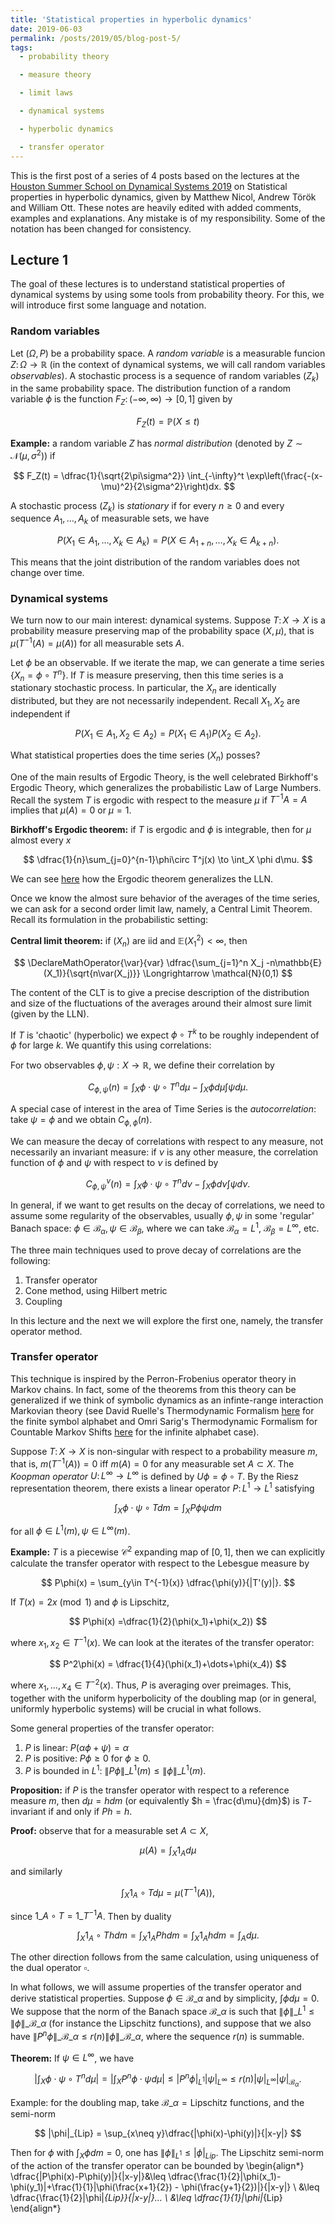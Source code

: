 ```yaml
---
title: 'Statistical properties in hyperbolic dynamics'
date: 2019-06-03
permalink: /posts/2019/05/blog-post-5/
tags:
  - probability theory

  - measure theory

  - limit laws

  - dynamical systems

  - hyperbolic dynamics

  - transfer operator
---
```


This is the first post of a series of 4 posts based on the lectures at the [Houston Summer School on Dynamical Systems 2019](https://www.math.uh.edu/dynamics/school/school2019/) on Statistical properties in hyperbolic dynamics, given by Matthew Nicol, Andrew Török and William Ott. These notes are heavily edited with added comments, examples and explanations. Any mistake is of my responsibility. Some of the notation has been changed for consistency.

## Lecture 1

The goal of these lectures is to understand statistical properties of dynamical systems by using some tools from probability theory. For this, we will introduce first some language and notation.

### Random variables

Let $(\Omega,P)$ be a probability space. A *random variable* is a measurable funcion $Z\colon\Omega\to\mathbb{R}$ (in the context of dynamical systems, we will call random variables *observables*). A stochastic process is a sequence of random variables $(Z_k)$ in the same probability space. The distribution function of a random variable $\phi$ is the function $F_Z\colon(-\infty,\infty)\to[0,1]$ given by

$$
F_Z(t) = \mathbb{P}(X\leq t)
$$

**Example:** a random variable $Z$ has *normal distribution* (denoted by $Z\sim \mathcal{N}(\mu,\sigma^2)$) if

$$
F_Z(t) = \dfrac{1}{\sqrt{2\pi\sigma^2}} \int_{-\infty}^t \exp\left(\frac{-(x-\mu)^2}{2\sigma^2}\right)dx.
$$

A stochastic process $(Z_k)$ is *stationary* if for every $n\geq 0$ and every sequence $A_1,\dots,A_k$ of measurable sets, we have

$$
P(X_1\in A_1,\dots,X_k\in A_k) = P(X\in A_{1+n},\dots,X_k\in A_{k+n}).
$$

This means that the joint distribution of the random variables does not change over time.

### Dynamical systems

We turn now to our main interest: dynamical systems. Suppose $T\colon X\to X$ is a probability measure preserving map of the probability space $(X,\mu)$, that is $\mu(T^{-1}(A)=\mu(A))$ for all measurable sets $A$.

Let $\phi$ be an observable. If we iterate the map, we can generate a time series $\{X_n=  \phi\circ T^n\}$. If $T$ is measure preserving, then this time series is a stationary stochastic process. In particular, the $X_n$ are identically distributed, but they are not necessarily independent. Recall $X_1,X_2$ are independent if

$$
P(X_1\in A_1 , X_2\in A_2) = P(X_1\in A_1)P(X_2\in A_2).
$$

What statistical properties does the time series $(X_n)$ posses?

One of the main results of Ergodic Theory, is the well celebrated Birkhoff's Ergodic Theory, which generalizes the probabilistic Law of Large Numbers. Recall the system $T$ is ergodic with respect to the measure $\mu$ if $T^{-1}A = A$ implies that $\mu(A) = 0$ or $\mu = 1$.

**Birkhoff's Ergodic theorem:** if $T$ is ergodic and $\phi$ is integrable, then for $\mu$ almost every $x$

$$
	\dfrac{1}{n}\sum_{j=0}^{n-1}\phi\circ T^j(x) \to \int_X \phi d\mu.
$$

We can see [here](https://www.math.uh.edu/~climenha/blog-posts/ergodic-theorem.pdf) how the Ergodic theorem generalizes the LLN.

Once we know the almost sure behavior of the averages of the time series, we can ask for a second order limit law, namely, a Central Limit Theorem. Recall its formulation in the probabilistic setting:

**Central limit theorem:** if $(X_n)$ are iid and $\mathbb{E}(X_1^2)<\infty$, then

$$
\DeclareMathOperator{\var}{var}
\dfrac{\sum_{j=1}^n X_j -n\mathbb{E}(X_1)}{\sqrt{n\var(X_j)}} \Longrightarrow \mathcal{N}(0,1)
$$

The content of the CLT is to give a precise description of the distribution and size of the fluctuations of the averages around their almost sure limit (given by the LLN).

If $T$ is 'chaotic' (hyperbolic) we expect $\phi\circ T^k$ to be roughly independent of $\phi$ for large $k$. We quantify this using correlations:

For two observables $\phi,\psi: X\to \mathbb{R}$, we define their correlation by

$$
C_{\phi,\psi}(n) = \int_X \phi\cdot \psi\circ T^n d\mu - \int_X \phi d\mu \int\psi d\mu.
$$

A special case of interest in the area of Time Series is the *autocorrelation*: take $\psi = \phi$ and we obtain $C_{\phi,\phi}(n)$.

We can measure the decay of correlations with respect to any measure, not necessarily an invariant measure: if $\nu$ is any other measure, the correlation function of $\phi$ and $\psi$ with respect to $\nu$ is defined by

$$
C^{\nu}_{\phi,\psi}(n) = \int_X \phi\cdot \psi\circ T^n d\nu - \int_X \phi d\nu \int\psi d\nu.
$$

In general, if we want to get results on the decay of correlations, we need to assume some regularity of the observables, usually $\phi,\psi$ in some 'regular' Banach space: $\phi\in\mathcal{B}_{\alpha},\psi\in\mathcal{B}_{\beta}$, where we can take $\mathcal{B}_{\alpha} = L^1$, $\mathcal{B}_{\beta} = L^\infty$, etc.

The three main techniques used to prove decay of correlations are the following:
1. Transfer operator
2. Cone method, using Hilbert metric
3. Coupling

In this lecture and the next we will explore the first one, namely, the transfer operator method.

### Transfer operator

This technique is inspired by the Perron-Frobenius operator theory in Markov chains. In fact, some of the theorems from this theory can be generalized if we think of symbolic dynamics as an infinte-range interaction Markovian theory (see David Ruelle's Thermodynamic Formalism [here](https://www.cambridge.org/core/books/thermodynamic-formalism/3CDB86DA1B33B0C2EB87A87E3880D1A9) for the finite symbol alphabet and Omri Sarig's Thermodynamic Formalism for Countable Markov Shifts [here](http://www.weizmann.ac.il/math/sarigo/sites/math.sarigo/files/uploads/pr_4.pdf) for the infinite alphabet case).

Suppose $T\colon X\to X$ is non-singular with respect to a probability measure $m$, that is, $m(T^{-1}(A)) = 0$ iff $m(A) = 0$ for any measurable set $A\subset X$. The *Koopman operator* $U\colon L^\infty\to L^\infty$ is defined by $U\phi = \phi\circ T$. By the Riesz representation theorem, there exists a linear operator $P\colon L^1\to L^1$ satisfying

$$
\int_X \phi\cdot \psi\circ T dm  = \int_X P\phi \psi dm
$$

for all $\phi \in L^1(m),\psi\in L^\infty(m)$.

**Example:** $T$ is a piecewise $\mathcal{C}^2$ expanding map of $[0,1]$, then we can explicitly calculate the transfer operator with respect to the Lebesgue measure by

$$
P\phi(x) = \sum_{y\in T^{-1}(x)} \dfrac{\phi(y)}{|T'(y)|}.
$$

If $T(x) = 2x \pmod 1$ and $\phi$ is Lipschitz,

$$
P\phi(x) =\dfrac{1}{2}(\phi(x_1)+\phi(x_2))
$$

where $x_1,x_2\in T^{-1}(x)$. We can look at the iterates of the transfer operator:

$$
P^2\phi(x) = \dfrac{1}{4}(\phi(x_1)+\dots+\phi(x_4))
$$

where $x_1,\dots,x_4\in T^{-2}(x)$. Thus, $P$ is averaging over preimages. This, together with the uniform hyperbolicity of the doubling map (or in general, uniformly hyperbolic systems) will be crucial in what follows.

Some general properties of the transfer operator:
1. $P$ is linear: $P(\alpha\phi+\psi)=\alpha$
2. $P$ is positive: $P\phi\geq 0$ for $\phi\geq 0$.
3. $P$ is bounded in $L^1$: $\|P\phi \|\_{L^1(m)} \leq \| \phi\|\_{L^1(m)}$.

**Proposition:** if $P$ is the transfer operator with respect to a reference measure $m$, then $d\mu = hdm$ (or equivalently $h = \frac{d\mu}{dm}$) is $T$-invariant if and only if $Ph = h$.

 **Proof:** observe that for a measurable set $A\subset X$,

$$
\mu(A) = \int_X 1_A d\mu
$$

and similarly

$$
\int_X 1_A\circ T d\mu = \mu(T^{-1}(A)),
$$

since $1\_A\circ T =  1\_{T^{-1}A}$. Then by duality

$$
\int_X 1_A\circ T h dm = \int_X 1_A Ph dm = \int_X 1_A h dm = \int_A d\mu.
$$

The other direction follows from the same calculation, using uniqueness of the dual operator $\square$.

In what follows, we will assume properties of the transfer operator and derive statistical properties. Suppose $\phi\in\mathcal{B}\_{\alpha}$ and by simplicity, $\int \phi d\mu = 0$. We suppose that the norm of the Banach space $\mathcal{B}\_{\alpha}$ is such that  $\|\phi \|\_{L^1}\leq \| \phi\|\_{\mathcal{B}\_{\alpha}}$ (for instance the Lipschitz functions), and suppose that we also have $\| P^n\phi \|\_{\mathcal{B}\_{\alpha}}\leq r(n)\| \phi \|\_{\mathcal{B}\_{\alpha}}$, where the sequence $r(n)$ is summable.

**Theorem:**
If $\psi\in L^\infty$, we have

$$
\left| \int_X \phi\cdot \psi\circ T^n d\mu \right| = \left| \int_X P^n\phi \cdot \psi d\mu\right| \leq |P^n\phi |_{L^1} | \psi |_{L^\infty}\leq r(n)|\psi |_{L^\infty} | \psi |_{\mathcal{B}_\alpha}.
$$

Example: for the doubling map, take $\mathcal{B}\_{\alpha} = \text{Lipschitz functions}$, and the semi-norm

$$
|\phi|_{Lip} = \sup_{x\neq y}\dfrac{|\phi(x)-\phi(y)|}{|x-y|}
$$

Then for $\phi$ with $\int_X \phi dm =0$, one has $\|\phi \|_{L^1}\leq  |\phi |_{Lip}$. The Lipschitz semi-norm of the action of the transfer operator can be bounded by
\begin{align*}
	\dfrac{|P\phi(x)-P\phi(y)|}{|x-y|}&\leq \dfrac{\frac{1}{2}|\phi(x_1)-\phi(y_1)|+\frac{1}{1}|\phi(\frac{x+1}{2}) - \phi(\frac{y+1}{2})|}{|x-y|} \\
	&\leq \dfrac{\frac{1}{2}|\phi|_{Lip}}{|x-y|}... \\
	&\leq \dfrac{1}{1}|\phi|_{Lip}
\end{align*}
